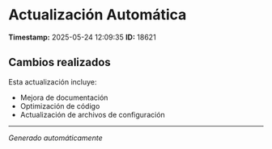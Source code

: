 # Actualización Automática

**Timestamp:** 2025-05-24 12:09:35
**ID:** 18621

## Cambios realizados

Esta actualización incluye:
- Mejora de documentación
- Optimización de código
- Actualización de archivos de configuración

---
*Generado automáticamente*
